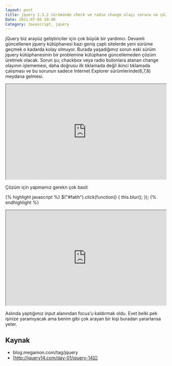 ```yaml
---
layout: post
title: jquery 1.3.2 sürümünde check ve radio change olayı sorunu ve çözümü
Date: 2011-07-05 19:48
Category: Javascript, jquery
---
```


jQuery biz arayüz geliştiriciler için çok büyük bir yardımcı. Devamlı
güncellenen jquery kütüphanesi bazı geniş çaplı sitelerde yeni sürüme
geçmek o kadarda kolay olmuyor. Burada yaşadığımız sorun eski sürüm
jquery kütüphanesinin bir problemine kütüphane güncellemeden çözüm
üretmek olacak. Sorun şu; chackbox veya radio butonlara atanan change
olayının işlememesi, daha doğrusu ilk tıklamada değil ikinci tıklamada
çalışması ve bu sorunun sadece Internet Explorer sürümlerinde(6,7,8)
meydana gelmesi.

<iframe style="width: 100%; height: 300px" src="https://jsfiddle.net/fatihhayri/Y4n5j/1/embedded/"></iframe>

Çözüm için yapmamız gerekn çok basit

{% highlight javascript %}
$("#fatih").click(function() {
	this.blur();
});
{% endhighlight %}

<iframe style="width: 100%; height: 300px" src="https://jsfiddle.net/fatihhayri/zEBUg/embedded/"></iframe>

Aslında yaptığımız input alanından focus’u kaldırmak oldu. Evet belki
pek işinize yaramıyacak ama benim gibi çok arayan bir kişi buradan
yararlansa yeter.

## Kaynak

-   blog.megamon.com/tag/jquery
-   [http://jquery14.com/day-01/jquery-14][]


  [http://jquery14.com/day-01/jquery-14]: http://jquery14.com/day-01/jquery-14
